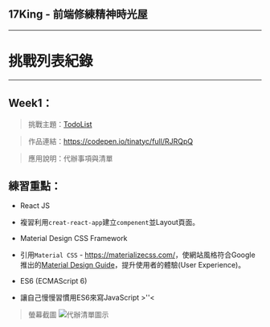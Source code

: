 ## 17King - 前端修練精神時光屋
---
# 挑戰列表紀錄
--- 
## Week1：
> 挑戰主題：[TodoList](https://codepen.io/tinatyc/full/RJRQpQ)

> 作品連結：<https://codepen.io/tinatyc/full/RJRQpQ>

> 應用說明：代辦事項與清單

## 練習重點：
- React JS
 - 複習利用`creat-react-app`建立`compenent`並Layout頁面。

 
- Material Design CSS Framework
 - 引用`Material CSS` - <https://materializecss.com/>，使網站風格符合Google推出的[Material Design Guide](https://material.io/)，提升使用者的體驗(User Experience)。

- ES6 (ECMAScript 6)
 - 讓自己慢慢習慣用ES6來寫JavaScript >''<

> 螢幕截圖
![代辦清單圖示](XXX.jpg "代辦清單圖示")
